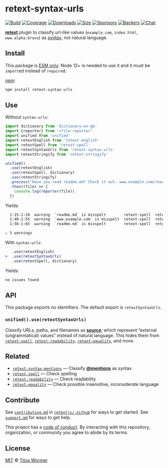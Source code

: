 # retext-syntax-urls

[![Build][build-badge]][build]
[![Coverage][coverage-badge]][coverage]
[![Downloads][downloads-badge]][downloads]
[![Size][size-badge]][size]
[![Sponsors][sponsors-badge]][collective]
[![Backers][backers-badge]][collective]
[![Chat][chat-badge]][chat]

[**retext**][retext] plugin to classify url-like values (`example.com`,
`index.html`, `www.alpha.bravo`) as [syntax][source], not natural language.

## Install

This package is [ESM only](https://gist.github.com/sindresorhus/a39789f98801d908bbc7ff3ecc99d99c):
Node 12+ is needed to use it and it must be `import`ed instead of `require`d.

[npm][]:

```sh
npm install retext-syntax-urls
```

## Use

Without `syntax-urls`:

```js
import dictionary from 'dictionary-en-gb'
import {reporter} from 'vfile-reporter'
import unified from 'unified'
import retextEnglish from 'retext-english'
import retextSpell from 'retext-spell'
import retextSyntaxUrls from 'retext-syntax-urls'
import retextStringify from 'retext-stringify'

unified()
  .use(retextEnglish)
  .use(retextSpell, dictionary)
  .use(retextStringify)
  .process('Have you read readme.md? Check it out: www.example.com/readme.md')
  .then((file) => {
    console.log(reporter(file))
  })
```

Yields:

```txt
  1:15-1:24  warning  `readme.md` is misspelt        retext-spell  retext-spell
  1:40-1:55  warning  `www.example.com` is misspelt  retext-spell  retext-spell
  1:56-1:65  warning  `readme.md` is misspelt        retext-spell  retext-spell

⚠ 3 warnings
```

With `syntax-urls`:

```diff
   .use(retextEnglish)
+  .use(retextSyntaxUrls)
   .use(retextSpell, dictionary)
```

Yields:

```txt
no issues found
```

## API

This package exports no identifiers.
The default export is `retextSyntaxUrls`.

### `unified().use(retextSyntaxUrls)`

Classify URLs, paths, and filenames as [**source**][source], which represent
“external (ungrammatical) values” instead of natural language.
This hides them from [`retext-spell`][spell],
[`retext-readability`][readability], [`retext-equality`][equality], and more.

## Related

*   [`retext-syntax-mentions`][syntax-mentions]
    — Classify [**@mentions**](https://github.com/blog/821) as syntax
*   [`retext-spell`][spell]
    — Check spelling
*   [`retext-readability`][readability]
    — Check readability
*   [`retext-equality`][equality]
    — Check possible insensitive, inconsiderate language

## Contribute

See [`contributing.md`][contributing] in [`retextjs/.github`][health] for ways
to get started.
See [`support.md`][support] for ways to get help.

This project has a [code of conduct][coc].
By interacting with this repository, organization, or community you agree to
abide by its terms.

## License

[MIT][license] © [Titus Wormer][author]

<!-- Definitions -->

[build-badge]: https://github.com/retextjs/retext-syntax-urls/workflows/main/badge.svg

[build]: https://github.com/retextjs/retext-syntax-urls/actions

[coverage-badge]: https://img.shields.io/codecov/c/github/retextjs/retext-syntax-urls.svg

[coverage]: https://codecov.io/github/retextjs/retext-syntax-urls

[downloads-badge]: https://img.shields.io/npm/dm/retext-syntax-urls.svg

[downloads]: https://www.npmjs.com/package/retext-syntax-urls

[size-badge]: https://img.shields.io/bundlephobia/minzip/retext-syntax-urls.svg

[size]: https://bundlephobia.com/result?p=retext-syntax-urls

[sponsors-badge]: https://opencollective.com/unified/sponsors/badge.svg

[backers-badge]: https://opencollective.com/unified/backers/badge.svg

[collective]: https://opencollective.com/unified

[chat-badge]: https://img.shields.io/badge/chat-discussions-success.svg

[chat]: https://github.com/retextjs/retext/discussions

[npm]: https://docs.npmjs.com/cli/install

[health]: https://github.com/retextjs/.github

[contributing]: https://github.com/retextjs/.github/blob/HEAD/contributing.md

[support]: https://github.com/retextjs/.github/blob/HEAD/support.md

[coc]: https://github.com/retextjs/.github/blob/HEAD/code-of-conduct.md

[license]: license

[author]: https://wooorm.com

[retext]: https://github.com/retextjs/retext

[source]: https://github.com/syntax-tree/nlcst#source

[spell]: https://github.com/retextjs/retext-spell

[readability]: https://github.com/retextjs/retext-readability

[equality]: https://github.com/retextjs/retext-equality

[syntax-mentions]: https://github.com/retextjs/retext-syntax-mentions
